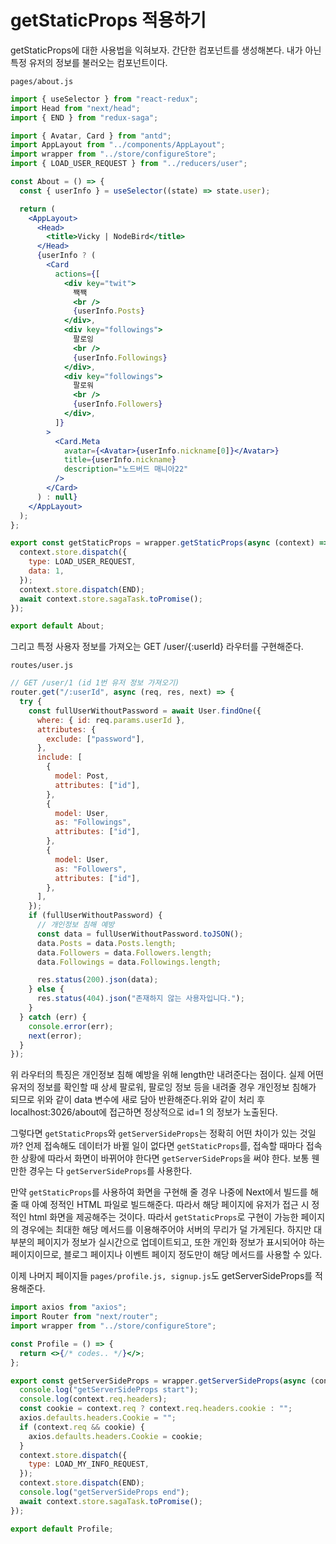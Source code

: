 ﻿# getStaticProps 적용하기

getStaticProps에 대한 사용법을 익혀보자. 간단한 컴포넌트를 생성해본다. 내가 아닌 특정 유저의 정보를 불러오는 컴포넌트이다.

`pages/about.js`

```jsx
import { useSelector } from "react-redux";
import Head from "next/head";
import { END } from "redux-saga";

import { Avatar, Card } from "antd";
import AppLayout from "../components/AppLayout";
import wrapper from "../store/configureStore";
import { LOAD_USER_REQUEST } from "../reducers/user";

const About = () => {
  const { userInfo } = useSelector((state) => state.user);

  return (
    <AppLayout>
      <Head>
        <title>Vicky | NodeBird</title>
      </Head>
      {userInfo ? (
        <Card
          actions={[
            <div key="twit">
              짹짹
              <br />
              {userInfo.Posts}
            </div>,
            <div key="followings">
              팔로잉
              <br />
              {userInfo.Followings}
            </div>,
            <div key="followings">
              팔로워
              <br />
              {userInfo.Followers}
            </div>,
          ]}
        >
          <Card.Meta
            avatar={<Avatar>{userInfo.nickname[0]}</Avatar>}
            title={userInfo.nickname}
            description="노드버드 매니아22"
          />
        </Card>
      ) : null}
    </AppLayout>
  );
};

export const getStaticProps = wrapper.getStaticProps(async (context) => {
  context.store.dispatch({
    type: LOAD_USER_REQUEST,
    data: 1,
  });
  context.store.dispatch(END);
  await context.store.sagaTask.toPromise();
});

export default About;
```

그리고 특정 사용자 정보를 가져오는 GET /user/{:userId} 라우터를 구현해준다.

`routes/user.js`

```jsx
// GET /user/1 (id 1번 유저 정보 가져오기)
router.get("/:userId", async (req, res, next) => {
  try {
    const fullUserWithoutPassword = await User.findOne({
      where: { id: req.params.userId },
      attributes: {
        exclude: ["password"],
      },
      include: [
        {
          model: Post,
          attributes: ["id"],
        },
        {
          model: User,
          as: "Followings",
          attributes: ["id"],
        },
        {
          model: User,
          as: "Followers",
          attributes: ["id"],
        },
      ],
    });
    if (fullUserWithoutPassword) {
      // 개인정보 침해 예방
      const data = fullUserWithoutPassword.toJSON();
      data.Posts = data.Posts.length;
      data.Followers = data.Followers.length;
      data.Followings = data.Followings.length;

      res.status(200).json(data);
    } else {
      res.status(404).json("존재하지 않는 사용자입니다.");
    }
  } catch (err) {
    console.error(err);
    next(error);
  }
});
```

위 라우터의 특징은 개인정보 침해 예방을 위해 length만 내려준다는 점이다. 실제 어떤 유저의 정보를 확인할 때 상세 팔로워, 팔로잉 정보 등을 내려줄 경우 개인정보 침해가 되므로 위와 같이 data 변수에 새로 담아 반환해준다.위와 같이 처리 후 localhost:3026/about에 접근하면 정상적으로 id=1 의 정보가 노출된다.

그렇다면 `getStaticProps`와 `getServerSideProps`는 정확히 어떤 차이가 있는 것일까? 언제 접속해도 데이터가 바뀔 일이 없다면 `getStaticProps`를, 접속할 때마다 접속한 상황에 따라서 화면이 바뀌어야 한다면 `getServerSideProps`을 써야 한다. 보통 웬만한 경우는 다 `getServerSideProps`를 사용한다.

만약 `getStaticProps`를 사용하여 화면을 구현해 줄 경우 나중에 Next에서 빌드를 해줄 때 아예 정적인 HTML 파일로 빌드해준다. 따라서 해당 페이지에 유저가 접근 시 정적인 html 화면을 제공해주는 것이다. 따라서 `getStaticProps`로 구현이 가능한 페이지의 경우에는 최대한 해당 메서드를 이용해주어야 서버의 무리가 덜 가게된다. 하지만 대부분의 페이지가 정보가 실시간으로 업데이트되고, 또한 개인화 정보가 표시되어야 하는 페이지이므로, 블로그 페이지나 이벤트 페이지 정도만이 해당 메서드를 사용할 수 있다.

이제 나머지 페이지들 `pages/profile.js, signup.js`도 getServerSideProps를 적용해준다.

```jsx
import axios from "axios";
import Router from "next/router";
import wrapper from "../store/configureStore";

const Profile = () => {
  return <>{/* codes.. */}</>;
};

export const getServerSideProps = wrapper.getServerSideProps(async (context) => {
  console.log("getServerSideProps start");
  console.log(context.req.headers);
  const cookie = context.req ? context.req.headers.cookie : "";
  axios.defaults.headers.Cookie = "";
  if (context.req && cookie) {
    axios.defaults.headers.Cookie = cookie;
  }
  context.store.dispatch({
    type: LOAD_MY_INFO_REQUEST,
  });
  context.store.dispatch(END);
  console.log("getServerSideProps end");
  await context.store.sagaTask.toPromise();
});

export default Profile;
```
